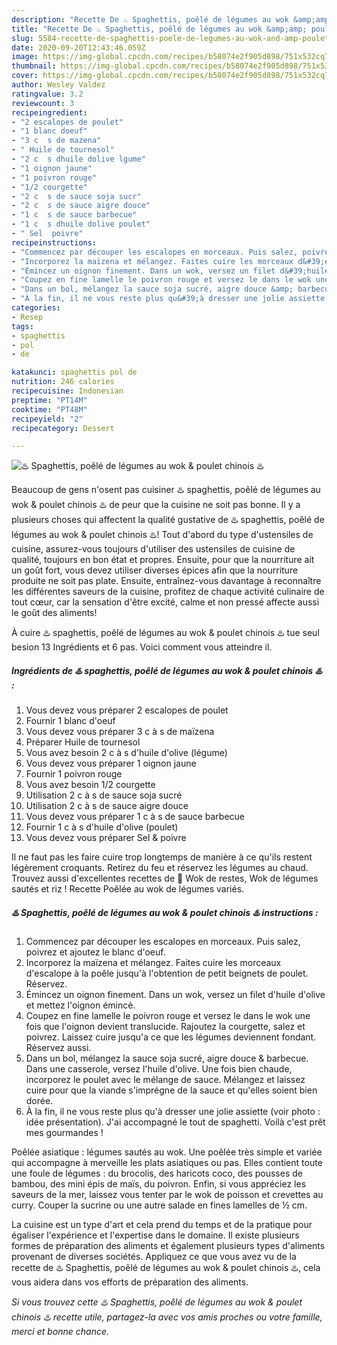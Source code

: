 ```yaml
---
description: "Recette De ♨️ Spaghettis, poêlé de légumes au wok &amp;amp; poulet chinois ♨️"
title: "Recette De ♨️ Spaghettis, poêlé de légumes au wok &amp;amp; poulet chinois ♨️"
slug: 5584-recette-de-spaghettis-poele-de-legumes-au-wok-and-amp-poulet-chinois
date: 2020-09-20T12:43:46.059Z
image: https://img-global.cpcdn.com/recipes/b58074e2f905d898/751x532cq70/♨️-spaghettis-poele-de-legumes-au-wok-poulet-chinois-♨️-photo-principale-de-la-recette.jpg
thumbnail: https://img-global.cpcdn.com/recipes/b58074e2f905d898/751x532cq70/♨️-spaghettis-poele-de-legumes-au-wok-poulet-chinois-♨️-photo-principale-de-la-recette.jpg
cover: https://img-global.cpcdn.com/recipes/b58074e2f905d898/751x532cq70/♨️-spaghettis-poele-de-legumes-au-wok-poulet-chinois-♨️-photo-principale-de-la-recette.jpg
author: Wesley Valdez
ratingvalue: 3.2
reviewcount: 3
recipeingredient:
- "2 escalopes de poulet"
- "1 blanc doeuf"
- "3 c  s de mazena"
- " Huile de tournesol"
- "2 c  s dhuile dolive lgume"
- "1 oignon jaune"
- "1 poivron rouge"
- "1/2 courgette"
- "2 c  s de sauce soja sucr"
- "2 c  s de sauce aigre douce"
- "1 c  s de sauce barbecue"
- "1 c  s dhuile dolive poulet"
- " Sel  poivre"
recipeinstructions:
- "Commencez par découper les escalopes en morceaux. Puis salez, poivrez et ajoutez le blanc d&#39;oeuf."
- "Incorporez la maïzena et mélangez. Faites cuire les morceaux d&#39;escalope à la poêle jusqu&#39;à l&#39;obtention de petit beignets de poulet. Réservez."
- "Émincez un oignon finement. Dans un wok, versez un filet d&#39;huile d&#39;olive et mettez l&#39;oignon émincé."
- "Coupez en fine lamelle le poivron rouge et versez le dans le wok une fois que l&#39;oignon devient translucide. Rajoutez la courgette, salez et poivrez. Laissez cuire jusqu&#39;a ce que les légumes deviennent fondant. Réservez aussi."
- "Dans un bol, mélangez la sauce soja sucré, aigre douce &amp; barbecue. Dans une casserole, versez l&#39;huile d&#39;olive. Une fois bien chaude, incorporez le poulet avec le mélange de sauce. Mélangez et laissez cuire pour que la viande s&#39;imprégne de la sauce et qu&#39;elles soient bien dorée."
- "À la fin, il ne vous reste plus qu&#39;à dresser une jolie assiette (voir photo : idée présentation). J&#39;ai accompagné le tout de spaghetti. Voilà c&#39;est prêt mes gourmandes !"
categories:
- Resep
tags:
- spaghettis
- pol
- de

katakunci: spaghettis pol de 
nutrition: 246 calories
recipecuisine: Indonesian
preptime: "PT14M"
cooktime: "PT48M"
recipeyield: "2"
recipecategory: Dessert

---
```



![♨️ Spaghettis, poêlé de légumes au wok &amp; poulet chinois ♨️](https://img-global.cpcdn.com/recipes/b58074e2f905d898/751x532cq70/♨️-spaghettis-poele-de-legumes-au-wok-poulet-chinois-♨️-photo-principale-de-la-recette.jpg)

Beaucoup de gens n'osent pas cuisiner ♨️ spaghettis, poêlé de légumes au wok &amp; poulet chinois ♨️ de peur que la cuisine ne soit pas bonne. Il y a plusieurs choses qui affectent la qualité gustative de ♨️ spaghettis, poêlé de légumes au wok &amp; poulet chinois ♨️! Tout d'abord du type d'ustensiles de cuisine, assurez-vous toujours d'utiliser des ustensiles de cuisine de qualité, toujours en bon état et propres. Ensuite, pour que la nourriture ait un goût fort, vous devez utiliser diverses épices afin que la nourriture produite ne soit pas plate. Ensuite, entraînez-vous davantage à reconnaître les différentes saveurs de la cuisine, profitez de chaque activité culinaire de tout cœur, car la sensation d'être excité, calme et non pressé affecte aussi le goût des aliments!

<!--inarticleads1-->

À cuire ♨️ spaghettis, poêlé de légumes au wok &amp; poulet chinois ♨️ tue seul besion 13 Ingrédients et 6 pas. Voici comment vous atteindre il.

##### Ingrédients de ♨️ spaghettis, poêlé de légumes au wok &amp; poulet chinois ♨️ :

1. Vous devez vous préparer 2 escalopes de poulet
1. Fournir 1 blanc d&#39;oeuf
1. Vous devez vous préparer 3 c à s de maïzena
1. Préparer  Huile de tournesol
1. Vous avez besoin 2 c à s d&#39;huile d&#39;olive (légume)
1. Vous devez vous préparer 1 oignon jaune
1. Fournir 1 poivron rouge
1. Vous avez besoin 1/2 courgette
1. Utilisation 2 c à s de sauce soja sucré
1. Utilisation 2 c à s de sauce aigre douce
1. Vous devez vous préparer 1 c à s de sauce barbecue
1. Fournir 1 c à s d&#39;huile d&#39;olive (poulet)
1. Vous devez vous préparer  Sel &amp; poivre


Il ne faut pas les faire cuire trop longtemps de manière à ce qu&#39;ils restent légèrement croquants. Retirez du feu et réservez les légumes au chaud. Trouvez aussi d&#39;excellentes recettes de 🌺 Wok de restes, Wok de légumes sautés et riz ! Recette Poêlée au wok de légumes variés. 

<!--inarticleads2-->

##### ♨️ Spaghettis, poêlé de légumes au wok &amp; poulet chinois ♨️ instructions :

1. Commencez par découper les escalopes en morceaux. Puis salez, poivrez et ajoutez le blanc d&#39;oeuf.
1. Incorporez la maïzena et mélangez. Faites cuire les morceaux d&#39;escalope à la poêle jusqu&#39;à l&#39;obtention de petit beignets de poulet. Réservez.
1. Émincez un oignon finement. Dans un wok, versez un filet d&#39;huile d&#39;olive et mettez l&#39;oignon émincé.
1. Coupez en fine lamelle le poivron rouge et versez le dans le wok une fois que l&#39;oignon devient translucide. Rajoutez la courgette, salez et poivrez. Laissez cuire jusqu&#39;a ce que les légumes deviennent fondant. Réservez aussi.
1. Dans un bol, mélangez la sauce soja sucré, aigre douce &amp; barbecue. Dans une casserole, versez l&#39;huile d&#39;olive. Une fois bien chaude, incorporez le poulet avec le mélange de sauce. Mélangez et laissez cuire pour que la viande s&#39;imprégne de la sauce et qu&#39;elles soient bien dorée.
1. À la fin, il ne vous reste plus qu&#39;à dresser une jolie assiette (voir photo : idée présentation). J&#39;ai accompagné le tout de spaghetti. Voilà c&#39;est prêt mes gourmandes !


Poêlée asiatique : légumes sautés au wok. Une poêlée très simple et variée qui accompagne à merveille les plats asiatiques ou pas. Elles contient toute une foule de légumes : du brocolis, des haricots coco, des pousses de bambou, des mini épis de maïs, du poivron. Enfin, si vous appréciez les saveurs de la mer, laissez vous tenter par le wok de poisson et crevettes au curry. Couper la sucrine ou une autre salade en fines lamelles de ½ cm. 

<!--inarticleads1-->

<p>
La cuisine est un type d'art et cela prend du temps et de la pratique pour égaliser l'expérience et l'expertise dans le domaine. Il existe plusieurs formes de préparation des aliments et également plusieurs types d'aliments provenant de diverses sociétés. Appliquez ce que vous avez vu de la recette de ♨️ Spaghettis, poêlé de légumes au wok &amp; poulet chinois ♨️, cela vous aidera dans vos efforts de préparation des aliments.
</p>

<p>
<i>Si vous trouvez cette ♨️ Spaghettis, poêlé de légumes au wok &amp; poulet chinois ♨️ recette utile, partagez-la avec vos amis proches ou votre famille, merci et bonne chance.</i>
</p>
